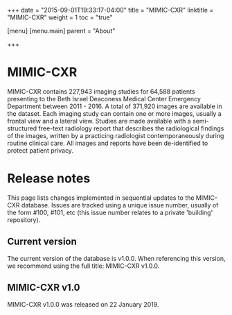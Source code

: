 +++
date = "2015-09-01T19:33:17-04:00"
title = "MIMIC-CXR"
linktitle = "MIMIC-CXR"
weight = 1
toc = "true"

[menu]
  [menu.main]
    parent = "About"

+++

# MIMIC-CXR

MIMIC-CXR contains 227,943 imaging studies for 64,588 patients presenting to the Beth Israel Deaconess Medical Center Emergency Department between 2011 - 2016. A total of 371,920 images are available in the dataset.
Each imaging study can contain one or more images, usually a frontal view and a lateral view.
Studies are made available with a semi-structured free-text radiology report that describes the radiological findings of the images, written by a practicing radiologist contemporaneously during routine clinical care.
All images and reports have been de-identified to protect patient privacy.

# Release notes

This page lists changes implemented in sequential updates to the MIMIC-CXR database. Issues are tracked using a unique issue number, usually of the form #100, #101, etc (this issue number relates to a private 'building' repository).

## Current version

The current version of the database is v1.0.0. When referencing this version, we recommend using the full title: MIMIC-CXR v1.0.0.

## MIMIC-CXR v1.0

 MIMIC-CXR v1.0.0 was released on 22 January 2019.
